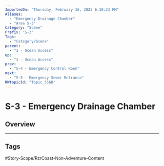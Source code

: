 ```yaml
---
ImportedOn: "Thursday, February 16, 2023 6:10:23 PM"
Aliases:
  - "Emergency Drainage Chamber"
  - "Area S-3"
Category: "Scene"
Prefix: "S-3"
Tags:
  - "Category/Scene"
parent:
  - "1 - Ocean Access"
up:
  - "1 - Ocean Access"
prev:
  - "S-4 - Emergency Control Room"
next:
  - "S-5 - Emergency Sewer Entrance"
RWtopicId: "Topic_5568"
---
```

# S-3 - Emergency Drainage Chamber
## Overview

---
## Tags
#Story-Scope/RzrCoast-Non-Adventure-Content

